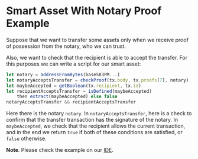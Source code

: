 # Smart Asset With Notary Proof Example

Suppose that we want to transfer some assets only when we receive proof of possession from the notary, who we can trust.

Also, we want to check that the recipient is able to accept the transfer. For this purposes we can write a script for our smart asset:

```js
let notary = addressFromBytes(base583PM...)
let notaryAcceptsTransfer = checkProof(tx.body, tx.proofs[7], notary)
let maybeAccepted = getBoolean(tx.recipient, tx.id)
let recipientAcceptsTransfer = isDefined(maybeAccepted)
    then extract(maybeAccepted) else false
notaryAcceptsTransfer && recipientAcceptsTransfer
```

Here there is the notary `notary`. In `notaryAcceptsTransfer`, here is a check to confirm that the transfer transaction has the signature of the notary. In `maybeAccepted`, we check that the recipient allows the current transaction, and in the end we return `true` if both of these conditions are satisfied, or `false` otherwise.

**Note**. Please check the example on our [IDE](https://ide.wavesplatform.com/).

